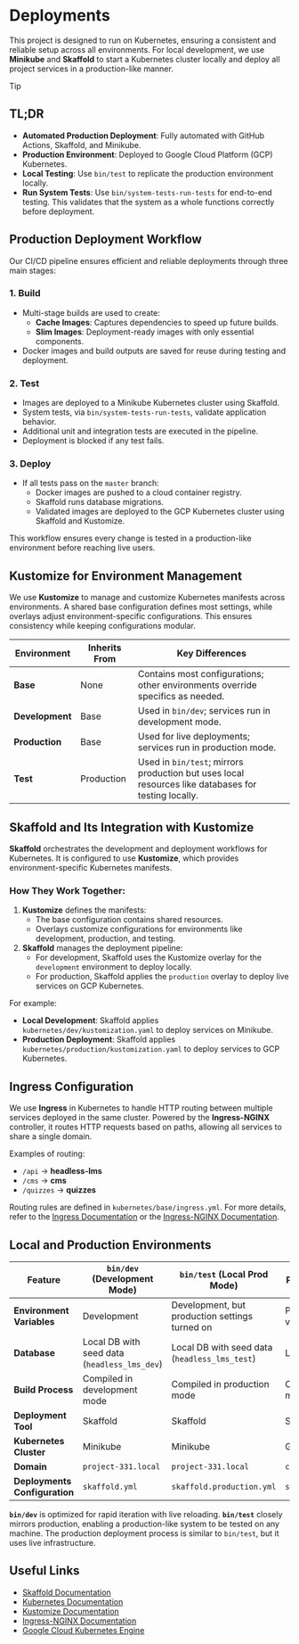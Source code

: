 # Deployments

This project is designed to run on Kubernetes, ensuring a consistent and reliable setup across all environments. For local development, we use **Minikube** and **Skaffold** to start a Kubernetes cluster locally and deploy all project services in a production-like manner.

> [!TIP]
>
> ## TL;DR
>
> - **Automated Production Deployment**: Fully automated with GitHub Actions, Skaffold, and Minikube.
> - **Production Environment**: Deployed to Google Cloud Platform (GCP) Kubernetes.
> - **Local Testing**: Use `bin/test` to replicate the production environment locally.
> - **Run System Tests**: Use `bin/system-tests-run-tests` for end-to-end testing. This validates that the system as a whole functions correctly before deployment.

## Production Deployment Workflow

Our CI/CD pipeline ensures efficient and reliable deployments through three main stages:

### 1. Build

- Multi-stage builds are used to create:
  - **Cache Images**: Captures dependencies to speed up future builds.
  - **Slim Images**: Deployment-ready images with only essential components.
- Docker images and build outputs are saved for reuse during testing and deployment.

### 2. Test

- Images are deployed to a Minikube Kubernetes cluster using Skaffold.
- System tests, via `bin/system-tests-run-tests`, validate application behavior.
- Additional unit and integration tests are executed in the pipeline.
- Deployment is blocked if any test fails.

### 3. Deploy

- If all tests pass on the `master` branch:
  - Docker images are pushed to a cloud container registry.
  - Skaffold runs database migrations.
  - Validated images are deployed to the GCP Kubernetes cluster using Skaffold and Kustomize.

This workflow ensures every change is tested in a production-like environment before reaching live users.

## Kustomize for Environment Management

We use **Kustomize** to manage and customize Kubernetes manifests across environments. A shared base configuration defines most settings, while overlays adjust environment-specific configurations. This ensures consistency while keeping configurations modular.

| Environment     | Inherits From | Key Differences                                                                                     |
| --------------- | ------------- | --------------------------------------------------------------------------------------------------- |
| **Base**        | None          | Contains most configurations; other environments override specifics as needed.                      |
| **Development** | Base          | Used in `bin/dev`; services run in development mode.                                                |
| **Production**  | Base          | Used for live deployments; services run in production mode.                                         |
| **Test**        | Production    | Used in `bin/test`; mirrors production but uses local resources like databases for testing locally. |

## Skaffold and Its Integration with Kustomize

**Skaffold** orchestrates the development and deployment workflows for Kubernetes. It is configured to use **Kustomize**, which provides environment-specific Kubernetes manifests.

### How They Work Together:

1. **Kustomize** defines the manifests:
   - The base configuration contains shared resources.
   - Overlays customize configurations for environments like development, production, and testing.
2. **Skaffold** manages the deployment pipeline:
   - For development, Skaffold uses the Kustomize overlay for the `development` environment to deploy locally.
   - For production, Skaffold applies the `production` overlay to deploy live services on GCP Kubernetes.

For example:

- **Local Development**: Skaffold applies `kubernetes/dev/kustomization.yaml` to deploy services on Minikube.
- **Production Deployment**: Skaffold applies `kubernetes/production/kustomization.yaml` to deploy services to GCP Kubernetes.

## Ingress Configuration

We use **Ingress** in Kubernetes to handle HTTP routing between multiple services deployed in the same cluster. Powered by the **Ingress-NGINX** controller, it routes HTTP requests based on paths, allowing all services to share a single domain.

Examples of routing:

- `/api` → **headless-lms**
- `/cms` → **cms**
- `/quizzes` → **quizzes**

Routing rules are defined in `kubernetes/base/ingress.yml`. For more details, refer to the [Ingress Documentation](https://kubernetes.io/docs/concepts/services-networking/ingress/) or the [Ingress-NGINX Documentation](https://kubernetes.github.io/ingress-nginx/).

## Local and Production Environments

| Feature                       | `bin/dev` (Development Mode)                 | `bin/test` (Local Prod Mode)                   | Production Deployment       |
| ----------------------------- | -------------------------------------------- | ---------------------------------------------- | --------------------------- |
| **Environment Variables**     | Development                                  | Development, but production settings turned on | Production-secured values   |
| **Database**                  | Local DB with seed data (`headless_lms_dev`) | Local DB with seed data (`headless_lms_test`)  | Live production DB          |
| **Build Process**             | Compiled in development mode                 | Compiled in production mode                    | Compiled in production mode |
| **Deployment Tool**           | Skaffold                                     | Skaffold                                       | Skaffold                    |
| **Kubernetes Cluster**        | Minikube                                     | Minikube                                       | GCP Kubernetes              |
| **Domain**                    | `project-331.local`                          | `project-331.local`                            | `courses.mooc.fi`           |
| **Deployments Configuration** | `skaffold.yml`                               | `skaffold.production.yml`                      | `skaffold.production.yml`   |

**`bin/dev`** is optimized for rapid iteration with live reloading. **`bin/test`** closely mirrors production, enabling a production-like system to be tested on any machine. The production deployment process is similar to `bin/test`, but it uses live infrastructure.

## Useful Links

- [Skaffold Documentation](https://skaffold.dev/docs/)
- [Kubernetes Documentation](https://kubernetes.io/docs/)
- [Kustomize Documentation](https://kustomize.io/)
- [Ingress-NGINX Documentation](https://kubernetes.github.io/ingress-nginx/)
- [Google Cloud Kubernetes Engine](https://cloud.google.com/kubernetes-engine)
